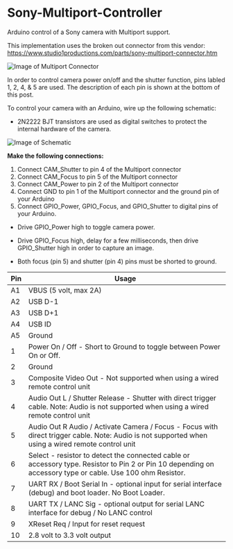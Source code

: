 # Sony-Multiport-Controller
Arduino control of a Sony camera with Multiport support. 

This implementation uses the broken out connector from this vendor:
https://www.studio1productions.com/parts/sony-multiport-connector.htm

![Image of Multiport Connector](https://www.studio1productions.com/images/Multiport-Connector-1.jpg)

In order to control camera power on/off and the shutter function, pins labled 1, 2, 4, & 5 are used. The description of each pin is shown at the bottom of this post. 

To control your camera with an Arduino, wire up the following schematic:
 * 2N2222 BJT transistors are used as digital switches to protect the internal hardware of the camera. 
  
![Image of Schematic](https://i.imgur.com/Ikuon1v.jpg)


**Make the following connections:**
1. Connect CAM_Shutter to pin 4 of the Multiport connector
2. Connect CAM_Focus to pin 5 of the Multiport connector
3. Connect CAM_Power to pin 2 of the Multiport connector
4. Connect GND to pin 1 of the Multiport connector and the ground pin of your Arduino
5. Connect GPIO_Power, GPIO_Focus, and GPIO_Shutter to digital pins of your Arduino. 


* Drive GPIO_Power high to toggle camera power. 

* Drive GPIO_Focus high, delay for a few milliseconds, then drive GPIO_Shutter high in order to capture an image. 
* Both focus (pin 5) and shutter (pin 4) pins must be shorted to ground. 

Pin | Usage
----| -----
A1  |	VBUS (5 volt, max 2A)
A2	| USB D-1
A3	| USB D+1
A4	| USB ID
A5	| Ground
1	  | Power On  / Off - Short to Ground to toggle between Power On or Off.
2	  | Ground
3	  | Composite Video Out - Not supported when using a wired remote control unit
4	  | Audio Out L / Shutter Release - Shutter with direct trigger cable. Note: Audio is not supported when using a wired remote control unit
5	  | Audio Out R Audio / Activate Camera / Focus -  Focus with direct trigger cable. Note: Audio is not supported when using a wired remote control unit
6	  | Select - resistor to detect the connected cable or accessory type.  Resistor to Pin 2 or Pin 10 depending on accessory type or cable.  Use 100 ohm Resistor.
7	  | UART RX / Boot Serial In - optional input for serial interface (debug) and boot loader.  No Boot Loader.
8	  | UART TX / LANC Sig - optional output for serial LANC interface for debug / No LANC control
9	  | XReset Req / Input for reset request
10	| 2.8 volt to 3.3 volt output






